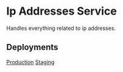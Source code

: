 # Ip Addresses Service

Handles everything related to ip addresses.

## Deployments

[Production](https://cou1-nomad.simulprod.com/ui/jobs/production-roblox-ipaddresses-service@default/deployments)
[Staging](https://cou1-nomad.simulprod.com/ui/jobs/staging-roblox-ipaddresses-service@default/deployments)